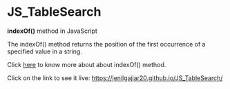 # JS_TableSearch

<b>indexOf()</b> method in JavaScript
<p>The indexOf() method returns the position of the first occurrence of a specified value in a string.</p>

Click <a href="https://www.w3schools.com/jsref/jsref_indexof.asp">here</a> to know more about about indexOf() method.

Click on the link to see it live: https://jenilgajjar20.github.io/JS_TableSearch/
